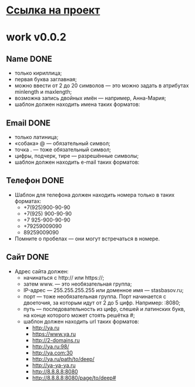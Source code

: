 # [Ссылка на проект](https://github.com/Ilya869/work.git)
# work v0.0.2
## Name DONE
- только кириллица;
- первая буква заглавная;
- можно ввести от 2 до 20 символов — это можно задать в атрибутах minlength и maxlength;
- возможна запись двойных имён — например, Анна-Мария;
- шаблон должен находить имена таких форматов:

## Email DONE
- только латиница;
- «собака» @ — обязательный символ;
- точка . — тоже обязательный символ;
- цифры, подчерк, тире — разрешённые символы;
- шаблон должен находить e-mail таких форматов:

## Телефон DONE
- Шаблон для телефона должен находить номера только в таких форматах:
  - +7(925)900-90-90
  - +7(925) 900-90-90
  - +7 925-900-90-90
  - +79259009090
  - 89259009090 
- Помните о пробелах — они могут встречаться в номере.

## Сайт DONE
- Адрес сайта должен:
  - начинаться с http:// или https://;
  - затем www. — это необязательная группа;
  - IP-адрес — 255.255.255.255 или доменное имя — stasbasov.ru;
  - порт — тоже необязательная группа. Порт начинается с двоеточия, за которым идут от 2 до 5 цифр. Например: :8080;
  - путь — последовательность из цифр, слешей и латинских букв, на конце которого может стоять решётка #;
  -  шаблон должен находить url таких форматов:
     - http://ya.ru
     - https://www.ya.ru
     - http://2-domains.ru
     - http://ya.ru:98/
     - http://ya.com:30
     - http://ya.ru/path/to/deep/
     - http://ya-ya-ya.ru
     - http://8.8.8.8:8080
     - http://8.8.8.8:8080/page/to/deep# 